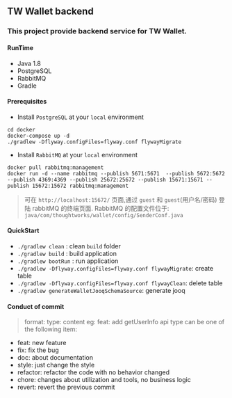 ## TW Wallet backend
### This project provide backend service for TW Wallet.

#### RunTime
* Java 1.8
* PostgreSQL
* RabbitMQ
* Gradle

#### Prerequisites
* Install `PostgreSQL` at your `local` environment
```
cd docker
docker-compose up -d  
./gradlew -Dflyway.configFiles=flyway.conf flywayMigrate
```

* Install `RabbitMQ` at your `local` environment
```
docker pull rabbitmq:management
docker run -d --name rabbitmq --publish 5671:5671  --publish 5672:5672 --publish 4369:4369 --publish 25672:25672 --publish 15671:15671 --publish 15672:15672 rabbitmq:management
```
> 可在 `http://localhost:15672/` 页面,通过 `guest` 和 `guest`(用户名/密码) 登陆 rabbitMQ 的终端页面.
> RabbitMQ 的配置文件位于: `java/com/thoughtworks/wallet/config/SenderConf.java` 

#### QuickStart
* `./gradlew clean` : clean `build` folder
* `./gradlew build` : build application
* `./gradlew bootRun` : run application
* `./gradlew -Dflyway.configFiles=flyway.conf flywayMigrate`: create table
* `./gradlew -Dflyway.configFiles=flyway.conf flywayClean`: delete table
* `./gradlew generateWalletJooqSchemaSource`:  generate jooq 

#### Conduct of commit
> format: type: content
> eg: feat: add getUserInfo api
> type can be one of the following item:
* feat: new feature 
* fix: fix the bug 
* doc: about documentation 
* style: just change the style 
* refactor: refactor the code with no behavior changed
* chore: changes about utilization and tools, no business logic
* revert: revert the previous commit
